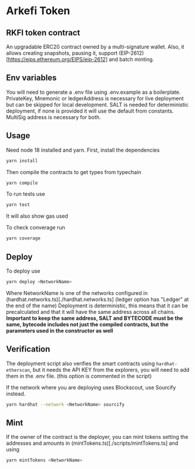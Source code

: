 # Arkefi Token

## RKFI token contract
An upgradable ERC20 contract owned by a multi-signature wallet. Also, it allows creating snapshots, pausing it, support (EIP-2612)[https://eips.ethereum.org/EIPS/eip-2612] and batch minting.

## Env variables
You will need to generate a .env file using .env.example as a boilerplate. PrivateKey, Mnemonic or ledgerAddress is necessary for live deployment but can be skipped for local development. SALT is needed for deterministic deployment, if none is provided it will use the default from constants. MultiSig address is necessary for both.

## Usage
Need node 18 installed and yarn.
First, install the dependencies
```bash
yarn install
```

Then compile the contracts to get types from typechain
```bash
yarn compile
```

To run tests use
```bash
yarn test
```
It will also show gas used

To check converage run
```bash
yarn coverage
```

## Deploy
To deploy use
```bash
yarn deploy <NetworkName>
```
Where NetworkName is one of the networks configured in (hardhat.networks.ts)[./hardhat.networks.ts] (ledger option has "Ledger" at the end of the name)
Deployment is deterministic, this means that it can be precalculated and that it will have the same address across all chains.
**Important to keep the same address, SALT and BYTECODE must be the same, bytecode includes not just the compiled contracts, but the parameters used in the constructor as well**

## Verification
The deployment script also verifies the smart contracts using `hardhat-etherscan`, but it needs the API KEY from the explorers, you will need to add them in the .env file. (this option is commented in the script)

If the network where you are deploying uses Blockscout, use Sourcify instead.
```bash
yarn hardhat --network <NetworkName> sourcify
```

## Mint
If the owner of the contract is the deployer, you can mint tokens setting the addresses and amounts in (mintTokens.ts)[./scripts/mintTokens.ts] and using
```bash
yarn mintTokens <NetworkName>
```
